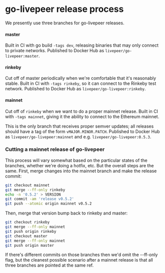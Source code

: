 # go-livepeer release process

We presently use three branches for go-livepeer releases.

#### master

Built in CI with go build `-tags dev`, releasing binaries that may only connect to private networks. Published to Docker Hub as `livepeer/go-livepeer:master`.

#### rinkeby

Cut off of master periodically when we're comfortable that it's reasonably stable. Built in CI with `-tags rinkeby`, so it can connect to the Rinkeby test network. Published to Docker Hub as `livepeer/go-livepeer:rinkeby`.

#### mainnet

Cut off of `rinkeby` when we want to do a proper mainnet release. Built in CI with `-tags mainnet`, giving it the ability to connect to the Ethereum mainnet.

This is the only branch that receives proper semver updates; all releases should have a tag of the form `vMAJOR.MINOR.PATCH`. Published to Docker Hub as `livepeer/go-livepeer:mainnet` and e.g. `livepeer/go-livepeer:0.5.3`.

### Cutting a mainnet release of go-livepeer

This process will vary somewhat based on the particular states of the branches, whether we're doing a hotfix, etc. But the overall steps are the same. First, merge changes into the mainnet branch and make the release commit:

```bash
git checkout mainnet
git merge --ff-only rinkeby
echo -n '0.5.2' > VERSION
git commit -am 'release v0.5.2'
git push --atomic origin mainnet v0.5.2
```

Then, merge that version bump back to rinkeby and master:

```bash
git checkout rinkeby
git merge --ff-only mainnet
git push origin rinkeby
git checkout master
git merge --ff-only mainnet
git push origin master
```

If there's different commits on those branches then we'd omit the --ff-only flag, but the cleanest possible scenario after a mainnet release is that all three branches are pointed at the same ref.
